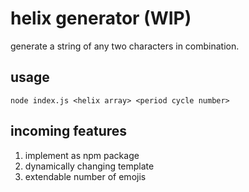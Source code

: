 # helix generator (WIP)

generate a string of any two characters in combination.

## usage

```
node index.js <helix array> <period cycle number>
```

## incoming features

1. implement as npm package
2. dynamically changing template
3. extendable number of emojis 

